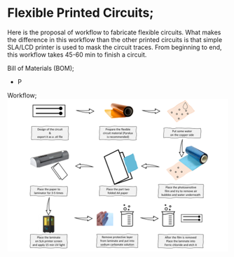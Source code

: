 # Flexible Printed Circuits;
Here is the proposal of workflow to fabricate flexible circuits. What makes the difference in this workflow than the other printed circuits is that simple SLA/LCD printer is used to mask the circuit traces. From beginning to end, this workflow takes 45-60 min to finish a circuit.

Bill of Materials (BOM);
- P

Workflow;
![](Images/Model.PNG)

